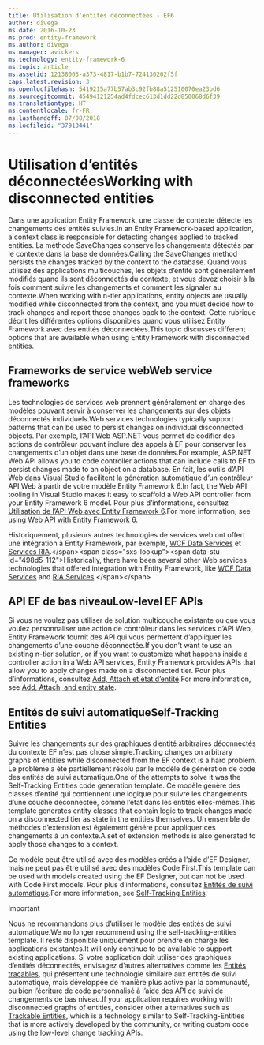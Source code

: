 ```yaml
---
title: Utilisation d’entités déconnectées - EF6
author: divega
ms.date: 2016-10-23
ms.prod: entity-framework
ms.author: divega
ms.manager: avickers
ms.technology: entity-framework-6
ms.topic: article
ms.assetid: 12138003-a373-4817-b1b7-724130202f5f
caps.latest.revision: 3
ms.openlocfilehash: 5419215a77b57ab3c92fb88a512510070ea23bd6
ms.sourcegitcommit: 45494121254ad4fdcec613d1dd22d850068d6f39
ms.translationtype: HT
ms.contentlocale: fr-FR
ms.lasthandoff: 07/08/2018
ms.locfileid: "37913441"
---
```

# <a name="working-with-disconnected-entities"></a><span data-ttu-id="498d5-102">Utilisation d’entités déconnectées</span><span class="sxs-lookup"><span data-stu-id="498d5-102">Working with disconnected entities</span></span>
<span data-ttu-id="498d5-103">Dans une application Entity Framework, une classe de contexte détecte les changements des entités suivies.</span><span class="sxs-lookup"><span data-stu-id="498d5-103">In an Entity Framework-based application, a context class is responsible for detecting changes applied to tracked entities.</span></span> <span data-ttu-id="498d5-104">La méthode SaveChanges conserve les changements détectés par le contexte dans la base de données.</span><span class="sxs-lookup"><span data-stu-id="498d5-104">Calling the SaveChanges method persists the changes tracked by the context to the database.</span></span> <span data-ttu-id="498d5-105">Quand vous utilisez des applications multicouches, les objets d’entité sont généralement modifiés quand ils sont déconnectés du contexte, et vous devez choisir à la fois comment suivre les changements et comment les signaler au contexte.</span><span class="sxs-lookup"><span data-stu-id="498d5-105">When working with n-tier applications, entity objects are usually modified while disconnected from the context, and you must decide how to track changes and report those changes back to the context.</span></span> <span data-ttu-id="498d5-106">Cette rubrique décrit les différentes options disponibles quand vous utilisez Entity Framework avec des entités déconnectées.</span><span class="sxs-lookup"><span data-stu-id="498d5-106">This topic discusses different options that are available when using Entity Framework with disconnected entities.</span></span>   

## <a name="web-service-frameworks"></a><span data-ttu-id="498d5-107">Frameworks de service web</span><span class="sxs-lookup"><span data-stu-id="498d5-107">Web service frameworks</span></span>

<span data-ttu-id="498d5-108">Les technologies de services web prennent généralement en charge des modèles pouvant servir à conserver les changements sur des objets déconnectés individuels.</span><span class="sxs-lookup"><span data-stu-id="498d5-108">Web services technologies typically support patterns that can be used to persist changes on individual disconnected objects.</span></span> <span data-ttu-id="498d5-109">Par exemple, l’API Web ASP.NET vous permet de codifier des actions de contrôleur pouvant inclure des appels à EF pour conserver les changements d’un objet dans une base de données.</span><span class="sxs-lookup"><span data-stu-id="498d5-109">For example, ASP.NET Web API allows you to code controller actions that can include calls to EF to persist changes made to an object on a database.</span></span> <span data-ttu-id="498d5-110">En fait, les outils d’API Web dans Visual Studio facilitent la génération automatique d’un contrôleur API Web à partir de votre modèle Entity Framework 6.</span><span class="sxs-lookup"><span data-stu-id="498d5-110">In fact, the Web API tooling in Visual Studio makes it easy to scaffold a Web API controller from your Entity Framework 6 model.</span></span> <span data-ttu-id="498d5-111">Pour plus d’informations, consultez [Utilisation de l’API Web avec Entity Framework 6](https://docs.microsoft.com/en-us/aspnet/web-api/overview/data/using-web-api-with-entity-framework/).</span><span class="sxs-lookup"><span data-stu-id="498d5-111">For more information, see [using Web API with Entity Framework 6](https://docs.microsoft.com/en-us/aspnet/web-api/overview/data/using-web-api-with-entity-framework/).</span></span>   

<span data-ttu-id="498d5-112">Historiquement, plusieurs autres technologies de services web ont offert une intégration à Entity Framework, par exemple, [WCF Data Services](https://docs.microsoft.com/dotnet/framework/data/wcf/create-a-data-service-using-an-adonet-ef-data-wcf) et [Services RIA](https://docs.microsoft.com/en-us/previous-versions/dotnet/wcf-ria/ee707344(v=vs.91)).</span><span class="sxs-lookup"><span data-stu-id="498d5-112">Historically, there have been several other Web services technologies that offered integration with Entity Framework, like [WCF Data Services](https://docs.microsoft.com/dotnet/framework/data/wcf/create-a-data-service-using-an-adonet-ef-data-wcf) and [RIA Services](https://docs.microsoft.com/en-us/previous-versions/dotnet/wcf-ria/ee707344(v=vs.91)).</span></span>

## <a name="low-level-ef-apis"></a><span data-ttu-id="498d5-113">API EF de bas niveau</span><span class="sxs-lookup"><span data-stu-id="498d5-113">Low-level EF APIs</span></span>

<span data-ttu-id="498d5-114">Si vous ne voulez pas utiliser de solution multicouche existante ou que vous voulez personnaliser une action de contrôleur dans les services d’API Web, Entity Framework fournit des API qui vous permettent d’appliquer les changements d’une couche déconnectée.</span><span class="sxs-lookup"><span data-stu-id="498d5-114">If you don't want to use an existing n-tier solution, or if you want to customize what happens inside a controller action in a Web API services, Entity Framework provides APIs that allow you to apply changes made on a disconnected tier.</span></span> <span data-ttu-id="498d5-115">Pour plus d’informations, consultez [Add, Attach et état d’entité](~/ef6/saving/change-tracking/entity-state.md).</span><span class="sxs-lookup"><span data-stu-id="498d5-115">For more information, see [Add, Attach, and entity state](~/ef6/saving/change-tracking/entity-state.md).</span></span>  

## <a name="self-tracking-entities"></a><span data-ttu-id="498d5-116">Entités de suivi automatique</span><span class="sxs-lookup"><span data-stu-id="498d5-116">Self-Tracking Entities</span></span>  

<span data-ttu-id="498d5-117">Suivre les changements sur des graphiques d’entité arbitraires déconnectés du contexte EF n’est pas chose simple.</span><span class="sxs-lookup"><span data-stu-id="498d5-117">Tracking changes on arbitrary graphs of entities while disconnected from the EF context is a hard problem.</span></span> <span data-ttu-id="498d5-118">Le problème a été partiellement résolu par le modèle de génération de code des entités de suivi automatique.</span><span class="sxs-lookup"><span data-stu-id="498d5-118">One of the attempts to solve it was the Self-Tracking Entities code generation template.</span></span> <span data-ttu-id="498d5-119">Ce modèle génère des classes d’entité qui contiennent une logique pour suivre les changements d’une couche déconnectée, comme l’état dans les entités elles-mêmes.</span><span class="sxs-lookup"><span data-stu-id="498d5-119">This template generates entity classes that contain logic to track changes made on a disconnected tier as state in the entities themselves.</span></span> <span data-ttu-id="498d5-120">Un ensemble de méthodes d’extension est également généré pour appliquer ces changements à un contexte.</span><span class="sxs-lookup"><span data-stu-id="498d5-120">A set of extension methods is also generated to apply those changes to a context.</span></span>

<span data-ttu-id="498d5-121">Ce modèle peut être utilisé avec des modèles créés à l’aide d’EF Designer, mais ne peut pas être utilisé avec des modèles Code First.</span><span class="sxs-lookup"><span data-stu-id="498d5-121">This template can be used with models created using the EF Designer, but can not be used with Code First models.</span></span> <span data-ttu-id="498d5-122">Pour plus d’informations, consultez [Entités de suivi automatique](self-tracking-entities/index.md).</span><span class="sxs-lookup"><span data-stu-id="498d5-122">For more information, see [Self-Tracking Entities](self-tracking-entities/index.md).</span></span>  

> [!IMPORTANT]
> <span data-ttu-id="498d5-123">Nous ne recommandons plus d’utiliser le modèle des entités de suivi automatique.</span><span class="sxs-lookup"><span data-stu-id="498d5-123">We no longer recommend using the self-tracking-entities template.</span></span> <span data-ttu-id="498d5-124">Il reste disponible uniquement pour prendre en charge les applications existantes.</span><span class="sxs-lookup"><span data-stu-id="498d5-124">It will only continue to be available to support existing applications.</span></span> <span data-ttu-id="498d5-125">Si votre application doit utiliser des graphiques d’entités déconnectés, envisagez d’autres alternatives comme les [Entités traçables](http://trackableentities.github.io/), qui présentent une technologie similaire aux entités de suivi automatique, mais développée de manière plus active par la communauté, ou bien l’écriture de code personnalisé à l’aide des API de suivi de changements de bas niveau.</span><span class="sxs-lookup"><span data-stu-id="498d5-125">If your application requires working with disconnected graphs of entities, consider other alternatives such as [Trackable Entities](http://trackableentities.github.io/), which is a technology similar to Self-Tracking-Entities that is more actively developed by the community, or writing custom code using the low-level change tracking APIs.</span></span>
